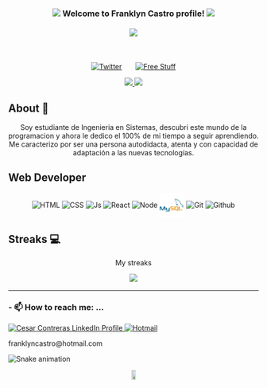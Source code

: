 
    
<h3 align="center">
    <img src="https://media.giphy.com/media/hvRJCLFzcasrR4ia7z/giphy.gif" width="28">
  Welcome to Franklyn Castro profile!
    <img src="https://media.giphy.com/media/M9gbBd9nbDrOTu1Mqx/giphy.gif" width="80"/> </h1> <h4 align="center">
</h3>
<h4 align="center">
<a href="https://github.com/franklyncastro/franklyncastro"><img src="https://readme-typing-svg.herokuapp.com?duration=4000&lines=I'm+Front-end+Junior+Developer%E2%9C%A8%E2%9C%A8"></a>
</h4>
</p>
<br>

<!-- Social icons section -->
<p align="center">
  <a href="https://twitter.com/franklyn_dev"><img width="32px" alt="Twitter" title="Twitter" src="https://i.imgur.com/OXZM1L6.png"/></a>
  &#8287;&#8287;&#8287;&#8287;&#8287;
  <a href="http://eyl327.mywebcommunity.org/promos/"><img width="32px" alt="Free Stuff" title="Free gifts for you" src="https://i.imgur.com/0uVwkoZ.png"/></a>
</p>

    
  <div align="center">
  <a href="https://github.com/franklyncastro">
 <img height="150em" src="https://github-readme-stats.vercel.app/api?username=franklyncastro&show_icons=true&theme=radical&include_all_commits=true&count_private=true"/>
  <img height="150em" src="https://github-readme-stats.vercel.app/api/top-langs/?username=franklyncastro&layout=compact&langs_count=7&theme=radical" />
  <br/>
    </a>
</div>

## About 👨
   
<div align="center">
  <p align="center">Soy estudiante de Ingenieria en Sistemas, descubri este mundo de la programacion y ahora le dedico el 100% de mi tiempo a seguir aprendiendo. Me caracterizo por ser una persona autodidacta, atenta y con capacidad de adaptación a las nuevas tecnologías.</p>
    </p>
</div>


## Web Developer 
<div style="display: inline_block" align="center">
  <img align="center" alt="HTML" height="50" width="50" src="https://media.giphy.com/media/XAxylRMCdpbEWUAvr8/giphy.gif">
  <img align="center" alt="CSS" height="50" width="50" src="https://media.giphy.com/media/fsEaZldNC8A1PJ3mwp/giphy.gif">
  <img align="center" alt="Js" height="50" width="50" src="https://media.giphy.com/media/ln7z2eWriiQAllfVcn/giphy.gif">
  <img align="center" alt="React" height="50" width="50" src="https://media.giphy.com/media/eNAsjO55tPbgaor7ma/giphy.gif">
<!--   <img align="center" alt="Redux" height="50" width="50" src="https://raw.githubusercontent.com/devicons/devicon/master/icons/redux/redux-original.svg"> -->
  <img align="center" alt="Node" height="50" width="50" src="https://media.giphy.com/media/kdFc8fubgS31b8DsVu/giphy.gif">
<!--   <img align="center" alt="Express" height="50" width="50" src="https://raw.githubusercontent.com/devicons/devicon/master/icons/express/express-original.svg"> -->
<!--   <img align="center" alt="Sequelize" height="50" width="50" src="https://raw.githubusercontent.com/devicons/devicon/master/icons/sequelize/sequelize-original.svg"> -->
  <img align="center" alt="Mysql" height="50" width="50" src="https://raw.githubusercontent.com/devicons/devicon/master/icons/mysql/mysql-original-wordmark.svg">
<!--   <img align="center" alt="PostgreSql" height="50" width="50" src="https://raw.githubusercontent.com/devicons/devicon/master/icons/postgresql/postgresql-original.svg"> -->
  <img align="center" alt="Git" height="50" width="100" src="https://media.giphy.com/media/kH1DBkPNyZPOk0BxrM/giphy.gif">
  <img align="center" alt="Github" height="50" width="50" src="https://media.giphy.com/media/KzJkzjggfGN5Py6nkT/giphy.gif">
<!--   <img align="center" alt="Firebase" height="50" width="50" src="https://media.giphy.com/media/Ri2TUcKlaOcaDBxFpY/giphy.gif"> -->
    
  

</div>


 ## Streaks 💻
<div align="center">
  <p align="center">My streaks</p>
  <img height="280em" src="https://github-readme-streak-stats.herokuapp.com?user=lgcarlinf&theme=dark&date_format=M%20j%5B%2C%20Y%5D" />
 
  <br/>
 
</div>  


  
  
  
******
### - 📫 How to reach me: ...
   <p>
      <a href="www.linkedin.com/in/franklyncastro">
         <img src="https://www.vectorlogo.zone/logos/linkedin/linkedin-icon.svg" alt="Cesar Contreras LinkedIn Profile" height="30" width="30">
      </a>   
      <a align='right' href="mailto:luiggylml@gmail.com">
         <img alt="Hotmail" src="https://www.vectorlogo.zone/logos/gmail/gmail-icon.svg" height="30" width="30"/>
      </a>  
   </p>
   <p><label>franklyncastro@hotmail.com</label></p>
   
   
  ![Snake animation](https://github.com/rencas1207/rencas1207/blob/output/github-contribution-grid-snake.svg)
   
   <div align="center">
        <img src="https://komarev.com/ghpvc/?username=lgcarlinf&color=24833e" alt="" width="12%" height="12%"/> 
    </div>




    



<!--


Here are some ideas to get you started:

- 🔭 I’m currently working on ...
- 🌱 I’m currently learning ...
- 👯 I’m looking to collaborate on ...
- 🤔 I’m looking for help with ...
- 💬 Ask me about ...

- 😄 Pronouns: ...
- ⚡ Fun fact: ...
-->
